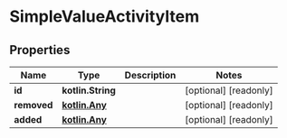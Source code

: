 
# SimpleValueActivityItem

## Properties
Name | Type | Description | Notes
------------ | ------------- | ------------- | -------------
**id** | **kotlin.String** |  |  [optional] [readonly]
**removed** | [**kotlin.Any**](.md) |  |  [optional] [readonly]
**added** | [**kotlin.Any**](.md) |  |  [optional] [readonly]



